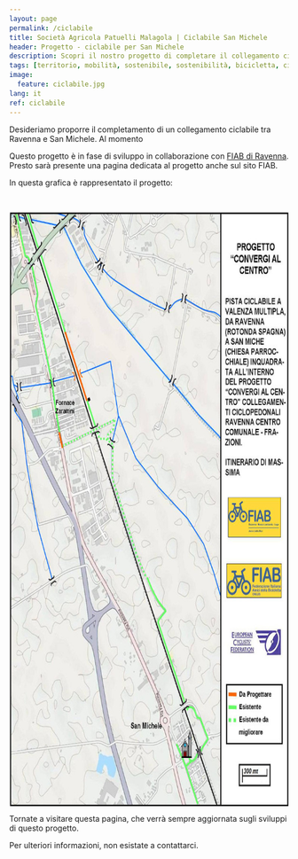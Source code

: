 ```yaml
---
layout: page
permalink: /ciclabile
title: Società Agricola Patuelli Malagola | Ciclabile San Michele
header: Progetto - ciclabile per San Michele
description: Scopri il nostro progetto di completare il collegamento ciclabile Ravenna - San Michele.
tags: [territorio, mobilità, sostenibile, sostenibilità, bicicletta, ciclabili, ambiente, azienda, agricola, Ravenna, San Michele, Romagna, Emilia-Romagna]
image:
  feature: ciclabile.jpg
lang: it
ref: ciclabile
---
```



Desideriamo proporre il completamento di un collegamento ciclabile tra Ravenna e San Michele. Al momento


Questo progetto è in fase di sviluppo in collaborazione con [FIAB di Ravenna](https://www.fiabravenna.com/). Presto sarà presente una pagina dedicata al progetto anche sul sito FIAB.


In questa grafica è rappresentato il progetto: 

<img src="/images/mappaciclabile.jpg" alt="Mappa ciclabile San Michele" style="width:750px;height:1073px;margin:30px 0px 0px 0px" align="middle">



Tornate a visitare questa pagina, che verrà sempre aggiornata sugli sviluppi di questo progetto.

Per ulteriori informazioni, non esistate a contattarci.
